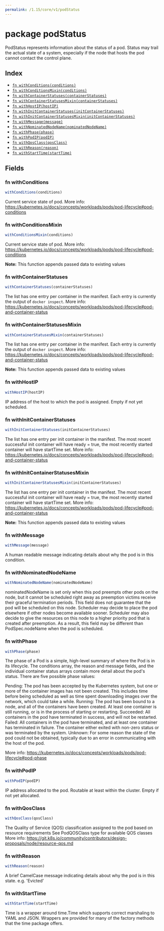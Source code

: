 ```yaml
---
permalink: /1.15/core/v1/podStatus
---
```


# package podStatus

PodStatus represents information about the status of a pod. Status may trail the actual state of a system, especially if the node that hosts the pod cannot contact the control plane.

## Index

* [`fn withConditions(conditions)`](#fn-withconditions)
* [`fn withConditionsMixin(conditions)`](#fn-withconditionsmixin)
* [`fn withContainerStatuses(containerStatuses)`](#fn-withcontainerstatuses)
* [`fn withContainerStatusesMixin(containerStatuses)`](#fn-withcontainerstatusesmixin)
* [`fn withHostIP(hostIP)`](#fn-withhostip)
* [`fn withInitContainerStatuses(initContainerStatuses)`](#fn-withinitcontainerstatuses)
* [`fn withInitContainerStatusesMixin(initContainerStatuses)`](#fn-withinitcontainerstatusesmixin)
* [`fn withMessage(message)`](#fn-withmessage)
* [`fn withNominatedNodeName(nominatedNodeName)`](#fn-withnominatednodename)
* [`fn withPhase(phase)`](#fn-withphase)
* [`fn withPodIP(podIP)`](#fn-withpodip)
* [`fn withQosClass(qosClass)`](#fn-withqosclass)
* [`fn withReason(reason)`](#fn-withreason)
* [`fn withStartTime(startTime)`](#fn-withstarttime)

## Fields

### fn withConditions

```ts
withConditions(conditions)
```

Current service state of pod. More info: https://kubernetes.io/docs/concepts/workloads/pods/pod-lifecycle#pod-conditions

### fn withConditionsMixin

```ts
withConditionsMixin(conditions)
```

Current service state of pod. More info: https://kubernetes.io/docs/concepts/workloads/pods/pod-lifecycle#pod-conditions

**Note:** This function appends passed data to existing values

### fn withContainerStatuses

```ts
withContainerStatuses(containerStatuses)
```

The list has one entry per container in the manifest. Each entry is currently the output of `docker inspect`. More info: https://kubernetes.io/docs/concepts/workloads/pods/pod-lifecycle#pod-and-container-status

### fn withContainerStatusesMixin

```ts
withContainerStatusesMixin(containerStatuses)
```

The list has one entry per container in the manifest. Each entry is currently the output of `docker inspect`. More info: https://kubernetes.io/docs/concepts/workloads/pods/pod-lifecycle#pod-and-container-status

**Note:** This function appends passed data to existing values

### fn withHostIP

```ts
withHostIP(hostIP)
```

IP address of the host to which the pod is assigned. Empty if not yet scheduled.

### fn withInitContainerStatuses

```ts
withInitContainerStatuses(initContainerStatuses)
```

The list has one entry per init container in the manifest. The most recent successful init container will have ready = true, the most recently started container will have startTime set. More info: https://kubernetes.io/docs/concepts/workloads/pods/pod-lifecycle#pod-and-container-status

### fn withInitContainerStatusesMixin

```ts
withInitContainerStatusesMixin(initContainerStatuses)
```

The list has one entry per init container in the manifest. The most recent successful init container will have ready = true, the most recently started container will have startTime set. More info: https://kubernetes.io/docs/concepts/workloads/pods/pod-lifecycle#pod-and-container-status

**Note:** This function appends passed data to existing values

### fn withMessage

```ts
withMessage(message)
```

A human readable message indicating details about why the pod is in this condition.

### fn withNominatedNodeName

```ts
withNominatedNodeName(nominatedNodeName)
```

nominatedNodeName is set only when this pod preempts other pods on the node, but it cannot be scheduled right away as preemption victims receive their graceful termination periods. This field does not guarantee that the pod will be scheduled on this node. Scheduler may decide to place the pod elsewhere if other nodes become available sooner. Scheduler may also decide to give the resources on this node to a higher priority pod that is created after preemption. As a result, this field may be different than PodSpec.nodeName when the pod is scheduled.

### fn withPhase

```ts
withPhase(phase)
```

The phase of a Pod is a simple, high-level summary of where the Pod is in its lifecycle. The conditions array, the reason and message fields, and the individual container status arrays contain more detail about the pod's status. There are five possible phase values:

Pending: The pod has been accepted by the Kubernetes system, but one or more of the container images has not been created. This includes time before being scheduled as well as time spent downloading images over the network, which could take a while. Running: The pod has been bound to a node, and all of the containers have been created. At least one container is still running, or is in the process of starting or restarting. Succeeded: All containers in the pod have terminated in success, and will not be restarted. Failed: All containers in the pod have terminated, and at least one container has terminated in failure. The container either exited with non-zero status or was terminated by the system. Unknown: For some reason the state of the pod could not be obtained, typically due to an error in communicating with the host of the pod.

More info: https://kubernetes.io/docs/concepts/workloads/pods/pod-lifecycle#pod-phase

### fn withPodIP

```ts
withPodIP(podIP)
```

IP address allocated to the pod. Routable at least within the cluster. Empty if not yet allocated.

### fn withQosClass

```ts
withQosClass(qosClass)
```

The Quality of Service (QOS) classification assigned to the pod based on resource requirements See PodQOSClass type for available QOS classes More info: https://git.k8s.io/community/contributors/design-proposals/node/resource-qos.md

### fn withReason

```ts
withReason(reason)
```

A brief CamelCase message indicating details about why the pod is in this state. e.g. 'Evicted'

### fn withStartTime

```ts
withStartTime(startTime)
```

Time is a wrapper around time.Time which supports correct marshaling to YAML and JSON.  Wrappers are provided for many of the factory methods that the time package offers.